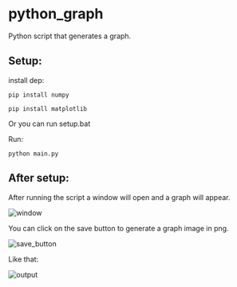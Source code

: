 # python_graph

Python script that generates a graph.

Setup:
-

install dep:

`
pip install numpy
`

`
pip install matplotlib
`

Or you can run setup.bat

Run:

`
python main.py
`

After setup:
- 

After running the script a window will open and a graph will appear.

![window](https://user-images.githubusercontent.com/74130479/163838362-7c7ee1d1-3fd8-4a91-b735-9437e26cca0d.png)

You can click on the save button to generate a graph image in png.

![save_button](https://user-images.githubusercontent.com/74130479/163838395-57a927c8-fb7f-4047-82b6-b6ca9cc71932.png)

Like that:

![output](https://user-images.githubusercontent.com/74130479/163838516-c57e381e-630f-4c69-b71d-a211986ffab9.png)